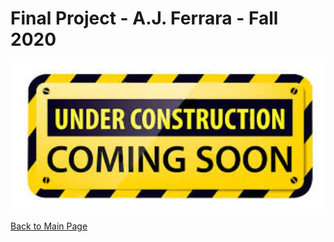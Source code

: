 
# Final Project - A.J. Ferrara - Fall 2020


![Test Image 1](download2.jpg) 





[Back to Main Page](https://ajferrara.github.io/Telling.Stories.with.Data/)
